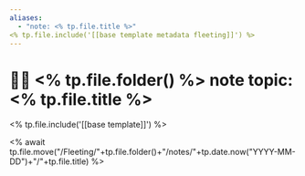 ```yaml
---
aliases: 
  - "note: <% tp.file.title %>"
<% tp.file.include('[[base template metadata fleeting]]') %>
---
```


# 🕵️‍♂️ <% tp.file.folder() %> note topic: <% tp.file.title %>


<% tp.file.include('[[base template]]') %>


<% await tp.file.move("/Fleeting/"+tp.file.folder()+"/notes/"+tp.date.now("YYYY-MM-DD")+"/"+tp.file.title) %>



